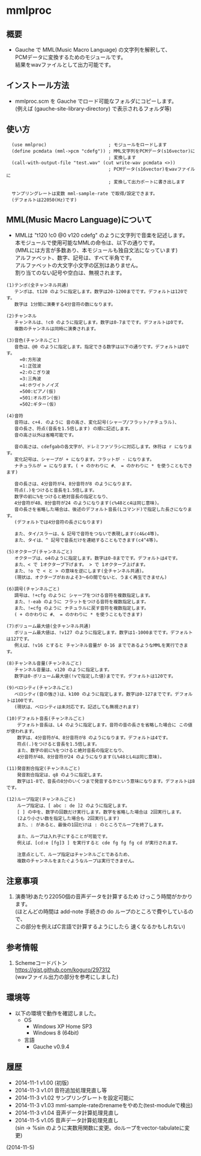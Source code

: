 # mmlproc

## 概要
- Gauche で MML(Music Macro Language) の文字列を解釈して、  
  PCMデータに変換するためのモジュールです。  
  結果をwavファイルとして出力可能です。


## インストール方法
- mmlproc.scm を Gauche でロード可能なフォルダにコピーします。  
  (例えば (gauche-site-library-directory) で表示されるフォルダ等)


## 使い方
```
  (use mmlproc)                       ; モジュールをロードします
  (define pcmdata (mml->pcm "cdefg")) ; MML文字列をPCMデータ(s16vector)に
                                      ; 変換します
  (call-with-output-file "test.wav" (cut write-wav pcmdata <>))
                                      ; PCMデータ(s16vector)をwavファイルに
                                      ; 変換して出力ポートに書き出します

  サンプリングレートは変数 mml-sample-rate で取得/設定できます。
  (デフォルトは22050(Hz)です)
```


## MML(Music Macro Language)について
- MMLは "t120 !c0 @0 v120 cdefg" のように文字列で音楽を記述します。  
  本モジュールで使用可能なMMLの命令は、以下の通りです。  
  (MMLには方言が多数あり、本モジュールも独自文法になっています)  
  アルファベット、数字、記号は、すべて半角です。  
  アルファベットの大文字小文字の区別はありません。  
  割り当てのない記号や空白は、無視されます。
```
(1)テンポ(全チャンネル共通)
   テンポは、t120 のように指定します。数字は20-1200までです。デフォルトは120です。
   数字は 1分間に演奏する4分音符の数になります。

(2)チャンネル
   チャンネルは、!c0 のように指定します。数字は0-7までです。デフォルトは0です。
   複数のチャンネルは同時に演奏されます。

(3)音色(チャンネルごと)
   音色は、@0 のように指定します。指定できる数字は以下の通りです。デフォルトは0です。
     =0:方形波
     =1:正弦波
     =2:のこぎり波
     =3:三角波
     =4:ホワイトノイズ
     =500:ピアノ(仮)
     =501:オルガン(仮)
     =502:ギター(仮)

(4)音符
   音符は、c+4. のように 音の高さ、変化記号(シャープ/フラット/ナチュラル)、
   音の長さ、符点(音長を1.5倍します) の順に記述します。
   音の高さ以外は省略可能です。

   音の高さは、cdefgabの各文字が、ドレミファソラシに対応します。休符は r になります。
   変化記号は、シャープが + になります。フラットが - になります。
   ナチュラルが = になります。( + のかわりに #、 = のかわりに * を使うこともできます)

   音の長さは、4分音符が4、8分音符が8 のようになります。
   符点(.)をつけると音長を1.5倍します。
   数字の前に%をつけると絶対音長の指定となり、
   4分音符が48、8分音符が24 のようになります(c%48とc4は同じ意味)。
   音の長さを省略した場合は、後述のデフォルト音長(Lコマンド)で指定した長さになります。
   (デフォルトでは4分音符の長さになります)

   また、タイ/スラーは、& 記号で音符をつないで表現します(c4&c4等)。
   また、タイは、^ 記号で音長だけを連結することもできます(c4^4等)。

(5)オクターブ(チャンネルごと)
   オクターブは、o4のように指定します。数字は0-8までです。デフォルトは4です。
   また、< で 1オクターブ下げます。 > で 1オクターブ上げます。
   また、!o で < と > の意味を逆にします(全チャンネル共通)。
   (現状は、オクターブがおおよそ3～6の間でないと、うまく再生できません)

(6)調号(チャンネルごと)
   調号は、!+cfg のように シャープをつける音符を複数指定します。
   また、!-eab のように フラットをつける音符を複数指定します。
   また、!=cfg のように ナチュラルに戻す音符を複数指定します。
   ( + のかわりに #、 = のかわりに * を使うこともできます)

(7)ボリューム最大値(全チャンネル共通)
   ボリューム最大値は、!v127 のように指定します。数字は1-1000までです。デフォルトは127です。
   例えば、!v16 とすると チャンネル音量が 0-16 までであるようなMMLを実行できます。

(8)チャンネル音量(チャンネルごと)
   チャンネル音量は、v120 のように指定します。
   数字は0-ボリューム最大値(!vで指定した値)までです。デフォルトは120です。

(9)ベロシティ(チャンネルごと)
   ベロシティ(音の強さ)は、k100 のように指定します。数字は0-127までです。デフォルトは100です。
   (現状は、ベロシティは未対応です。記述しても無視されます)

(10)デフォルト音長(チャンネルごと)
    デフォルト音長は、L4 のように指定します。音符の音の長さを省略した場合に この値が使われます。
    数字は、4分音符が4、8分音符が8 のようになります。デフォルトは4です。
    符点(.)をつけると音長を1.5倍します。
    また、数字の前に%をつけると絶対音長の指定となり、
    4分音符が48、8分音符が24 のようになります(L%48とL4は同じ意味)。

(11)発音割合指定(チャンネルごと)
    発音割合指定は、q8 のように指定します。
    数字は1-8で、音長の8分のいくつまで発音するかという意味になります。デフォルトは8です。

(12)ループ指定(チャンネルごと)
    ループ指定は、[ abc : de ]2 のように指定します。
    [ ] の中を、数字の回数だけ実行します。数字を省略した場合は 2回実行します。
    (2より小さい数を指定した場合も 2回実行します)
    また、: があると、最後の1回だけは : のところでループを終了します。

    また、ループは入れ子にすることが可能です。
    例えば、[cd:e [fg]3 ] を実行すると cde fg fg fg cd が実行されます。

    注意点として、ループ指定はチャンネルごとであるため、
    複数のチャンネルをまたぐようなループは実行できません。
```


## 注意事項
1. 演奏1秒あたり22050個の音声データを計算するため けっこう時間がかかります。  
   (ほとんどの時間は add-note 手続きの do ループのところで費やしているので、  
    この部分を例えばC言語で計算するようにしたら 速くなるかもしれない)


## 参考情報
1. Schemeコードバトン  
   https://gist.github.com/koguro/297312  
   (wavファイル出力の部分を参考にしました)


## 環境等
- 以下の環境で動作を確認しました。
  - OS
    - Windows XP Home SP3
    - Windows 8 (64bit)
  - 言語
    - Gauche v0.9.4

## 履歴
- 2014-11-1 v1.00 (初版)
- 2014-11-3 v1.01 音符追加処理見直し等
- 2014-11-3 v1.02 サンプリングレートを設定可能に
- 2014-11-3 v1.03 mml-sample-rateのrenameをやめた(test-moduleで検出)
- 2014-11-3 v1.04 音声データ計算処理見直し
- 2014-11-5 v1.05 音声データ計算処理見直し  
  (sin → %sin のように実数用関数に変更。doループをvector-tabulateに変更)


(2014-11-5)
